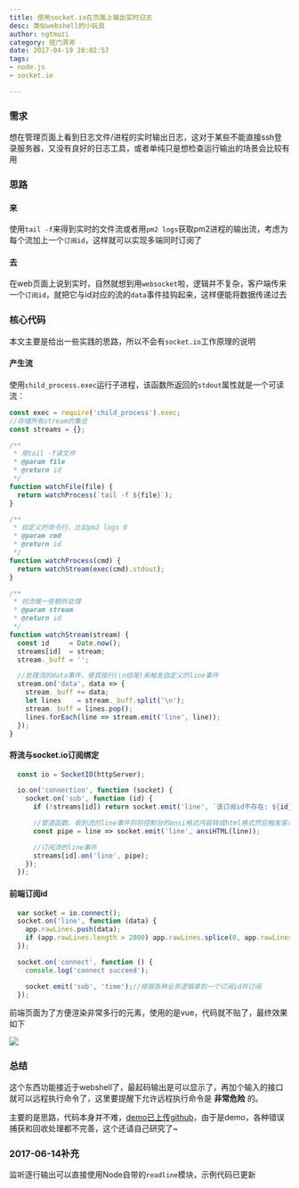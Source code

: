 ```yaml
---
title: 使用socket.io在页面上输出实时日志    
desc: 类似webshell的小玩具  
author: ngtmuzi  
category: 班门弄斧  
date: 2017-04-19 20:02:57  
tags: 
- node.js
- socket.io

---
```

### 需求

想在管理页面上看到日志文件/进程的实时输出日志，这对于某些不能直接ssh登录服务器，又没有良好的日志工具，或者单纯只是想检查运行输出的场景会比较有用

### 思路

#### 来

使用`tail -f`来得到实时的文件流或者用`pm2 logs`获取pm2进程的输出流，考虑为每个流加上一个`订阅id`，这样就可以实现多端同时订阅了

#### 去

在web页面上说到实时，自然就想到用`websocket`啦，逻辑并不复杂，客户端传来一个`订阅id`，就把它与id对应的流的`data`事件挂钩起来，这样便能将数据传递过去

### 核心代码

本文主要是给出一些实践的思路，所以不会有`socket.io`工作原理的说明

#### 产生流

使用`child_process.exec`运行子进程，该函数所返回的`stdout`属性就是一个可读流：

```javascript
const exec = require('child_process').exec;
//存储所有stream的集合
const streams = {};

/**
 * 用tail -f读文件
 * @param file
 * @return id
 */
function watchFile(file) {
  return watchProcess(`tail -f ${file}`);
}

/**
 * 自定义的命令行，比如pm2 logs 0
 * @param cmd
 * @return id
 */
function watchProcess(cmd) {
  return watchStream(exec(cmd).stdout);
}

/**
 * 对流做一些额外处理
 * @param stream
 * @return id
 */
function watchStream(stream) {
  const id     = Date.now();
  streams[id]  = stream;
  stream._buff = '';

  //处理流的data事件，使其按行(\n结尾)来触发自定义的line事件
  stream.on('data', data => {
    stream._buff += data;
    let lines    = stream._buff.split('\n');
    stream._buff = lines.pop();
    lines.forEach(line => stream.emit('line', line));
  });
}
```

#### 将流与socket.io订阅绑定
```javascript
  const io = SocketIO(httpServer);

  io.on('connection', function (socket) {
    socket.on('sub', function (id) {
      if (!streams[id]) return socket.emit('line', `该订阅id不存在: ${id}`);

      //管道函数，收到流的line事件则将控制台的ansi格式内容转成html格式然后触发客户端的line事件
      const pipe = line => socket.emit('line', ansiHTML(line));

      //订阅流的line事件
      streams[id].on('line', pipe);
    });
  });
```

#### 前端订阅id
```javascript
  var socket = io.connect();
  socket.on('line', function (data) {
    app.rawLines.push(data);
    if (app.rawLines.length > 2000) app.rawLines.splice(0, app.rawLines.length - 2000); //行数上限设为2000
  });

  socket.on('connect', function () {
    console.log('connect succeed');

    socket.emit('sub', 'time');//根据各种业务逻辑拿到一个订阅id并订阅
  });
```

前端页面为了方便渲染非常多行的元素，使用的是vue，代码就不贴了，最终效果如下

![](/img/webshell_1.png)

### 总结

这个东西功能接近于webshell了，最起码输出是可以显示了，再加个输入的接口就可以远程执行命令了，这里要提醒下允许远程执行命令是 **非常危险** 的。

主要的是思路，代码本身并不难，[demo已上传github](https://github.com/ngtmuzi/webshell-demo)，由于是demo，各种错误捕获和回收处理都不完善，这个还请自己研究了~

### 2017-06-14补充

监听逐行输出可以直接使用Node自带的`readline`模块，示例代码已更新